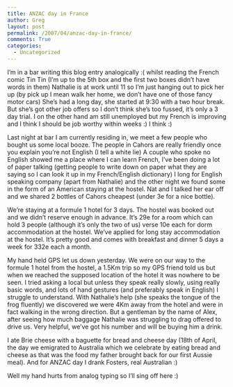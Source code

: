 ```yaml
---
title: ANZAC day in France
author: Greg
layout: post
permalink: /2007/04/anzac-day-in-france/
comments: True
categories:
  - Uncategorized
---
```

I&#8217;m in a bar writing this blog entry analogically :( whilst reading the French comic Tin Tin (I&#8217;m up to the 5th box and the first two boxes didn&#8217;t have words in them) Nathalie is at work until 11 so I&#8217;m just hanging out to pick her up (by pick up I mean walk her home, we don&#8217;t have one of those fancy motor cars) She&#8217;s had a long day, she started at 9:30 with a two hour break. But she&#8217;s got other job offers so I don&#8217;t think she&#8217;s too fussed, it&#8217;s only a 3 day trial. I on the other hand am still unemployed but my French is improving and I think I should be job worthy within weeks :) I think :)

Last night at bar I am currently residing in, we meet a few people who bought us some local booze. The people in Cahors are really friendly once you explain you&#8217;re not English (I tell a white lie) A couple who spoke no English showed me a place where I can learn French, I&#8217;ve been doing a lot of paper talking (getting people to write down on paper what they are saying so I can look it up in my French/English dictionary) I long for English speaking company (apart from Nathalie) and the other night we found some in the form of an American staying at the hostel. Nat and I talked her ear off and we shared 2 bottles of Cahors cheapest (under 3e for a nice bottle).

We&#8217;re staying at a formule 1 hotel for 3 days. The hostel was booked out and we didn&#8217;t reserve enough in advance. It&#8217;s 29e for a room which can hold 3 people (although it&#8217;s only the two of us) verse 10e each for dorm accommodation at the hostel. We&#8217;ve applied for long stay accommodation at the hostel. It&#8217;s pretty good and comes with breakfast and dinner 5 days a week for 332e each a month.

My hand held GPS let us down yesterday. We were on our way to the formule 1 hotel from the hostel, a 1.5Km trip so my GPS friend told us but when we reached the supposed location of the hotel it was nowhere to be seen. I tried asking a local but unless they speak really slowly, using really basic words, and lots of hand gestures (and preferably speak in English) I struggle to understand. With Nathalie&#8217;s help (she speaks the tongue of the frog fluently) we discovered we were 4Km away from the hotel and were in fact walking in the wrong direction. But a gentleman by the name of Alex, after seeing how much baggage Nathalie was struggling to drag offered to drive us. Very helpful, we&#8217;ve got his number and will be buying him a drink.

I ate Brie cheese with a baguette for bread and cheese day (18th of April, the day we emigrated to Australia which we celebrate by eating bread and cheese as that was the food my father brought back for our first Aussie meal). And for ANZAC day I drank Fosters, real Australian :)

Well my hand hurts from analog typing so I&#8217;ll sing off here :)